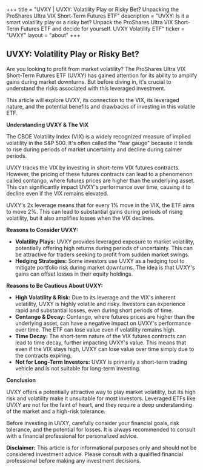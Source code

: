 +++
title = "UVXY |  UVXY: Volatility Play or Risky Bet? Unpacking the ProShares Ultra VIX Short-Term Futures ETF"
description = "UVXY: Is it a smart volatility play or a risky bet?  Unpack the ProShares Ultra VIX Short-Term Futures ETF and decide for yourself.  UVXY Volatility ETF"
ticker = "UVXY"
layout = "about"
+++

        


## UVXY: Volatility Play or Risky Bet?

Are you looking to profit from market volatility? The ProShares Ultra VIX Short-Term Futures ETF (UVXY) has gained attention for its ability to amplify gains during market downturns. But before diving in, it's crucial to understand the risks associated with this leveraged investment. 

This article will explore UVXY, its connection to the VIX, its leveraged nature, and the potential benefits and drawbacks of investing in this volatile ETF. 

**Understanding UVXY & The VIX**

The CBOE Volatility Index (VIX) is a widely recognized measure of implied volatility in the S&P 500. It's often called the "fear gauge" because it tends to rise during periods of market uncertainty and decline during calmer periods. 

UVXY tracks the VIX by investing in short-term VIX futures contracts. However, the pricing of these futures contracts can lead to a phenomenon called contango, where futures prices are higher than the underlying asset. This can significantly impact UVXY's performance over time, causing it to decline even if the VIX remains elevated. 

UVXY's 2x leverage means that for every 1% move in the VIX, the ETF aims to move 2%. This can lead to substantial gains during periods of rising volatility, but it also amplifies losses when the VIX declines. 

**Reasons to Consider UVXY:**

* **Volatility Plays:** UVXY provides leveraged exposure to market volatility, potentially offering high returns during periods of uncertainty. This can be attractive for traders seeking to profit from sudden market swings.
* **Hedging Strategies:** Some investors use UVXY as a hedging tool to mitigate portfolio risk during market downturns. The idea is that UVXY's gains can offset losses in their equity holdings. 

**Reasons to Be Cautious About UVXY:**

* **High Volatility & Risk:** Due to its leverage and the VIX's inherent volatility, UVXY is highly volatile and risky. Investors can experience rapid and substantial losses, even during short periods of time.
* **Contango & Decay:** Contango, where futures prices are higher than the underlying asset, can have a negative impact on UVXY's performance over time. The ETF can lose value even if volatility remains high.
* **Time Decay:** The short-term nature of the VIX futures contracts can lead to time decay, further impacting UVXY's value. This means that even if the VIX stays high, UVXY can lose value over time simply due to the contracts expiring.
* **Not for Long-Term Investors:** UVXY is primarily a short-term trading vehicle and is not suitable for long-term investing.

**Conclusion**

UVXY offers a potentially attractive way to play market volatility, but its high risk and volatility make it unsuitable for most investors. Leveraged ETFs like UVXY are not for the faint of heart, and they require a deep understanding of the market and a high-risk tolerance.

Before investing in UVXY, carefully consider your financial goals, risk tolerance, and the potential for losses. It is always recommended to consult with a financial professional for personalized advice. 

**Disclaimer:** This article is for informational purposes only and should not be considered investment advice. Please consult with a qualified financial professional before making any investment decisions. 

        